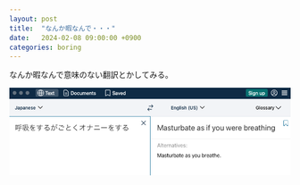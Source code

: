 ```yaml
---
layout: post
title:  "なんか暇なんで・・・"
date:   2024-02-08 09:00:00 +0900
categories: boring
---
```


なんか暇なんで意味のない翻訳とかしてみる。

![hima](media/hima.png)
